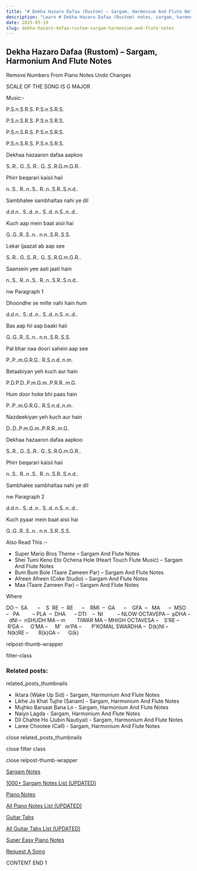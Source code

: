 ```yaml
---
title: "# Dekha Hazaro Dafaa (Rustom) – Sargam, Harmonium And Flute Notes"
description: "Learn # Dekha Hazaro Dafaa (Rustom) notes, sargam, harmonium notations and flute notes. Easy step-by-step tutorial for beginners."
date: 2025-05-19
slug: dekha-hazaro-dafaa-rustom-sargam-harmonium-and-flute-notes
---
```


## Dekha Hazaro Dafaa (Rustom) – Sargam, Harmonium And Flute Notes

Remove Numbers From Piano Notes
Undo Changes

SCALE OF THE SONG IS G MAJOR

Music:-

P.S.n.S.R.S. P.S.n.S.R.S.

P.S.n.S.R.S. P.S.n.S.R.S.

P.S.n.S.R.S. P.S.n.S.R.S.

P.S.n.S.R.S. P.S.n.S.R.S.

Dekhaa hazaaron dafaa aapkoo

S..R.. G..S..R.. G..S..R.G.m.G.R..

Phirr beqarari kaisii haii

n..S.. R..n..S.. R..n..S.R..S.n.d..

Sambhalee sambhaltaa nahi ye dil

d.d.n.. S..d..n.. S..d..n.S..n..d..

Kuch aap mein baat aisii hai

G..G..R..S..n.. n.n..S.R..S.S.

Lekar ijaazat ab aap see

S..R.. G..S..R.. G..S..R.G.m.G.R..

Saansein yee aati jaati hain

n..S.. R..n..S.. R..n..S.R..S.n.d..

nw Paragraph 1

Dhoondhe se milte nahi hain hum

d.d.n.. S..d..n.. S..d..n.S..n..d..

Bas aap hii aap baaki haii

G..G..R..S..n.. n.n..S.R..S.S.

Pal bhar naa doori sahein aap see

P..P..m.G.R.G.. R.S.n.d..n.m.

Betaabiyan yeh kuch aur hain

P.D.P.D..P.m.G.m..P.R.R..m.G.

Hum door hoke bhi paas hain

P..P..m.G.R.G.. R.S.n.d..n.m.

Nazdeekiyan yeh kuch aur hain

D..D..P.m.G.m..P.R.R..m.G.

Dekhaa hazaaron dafaa aapkoo

S..R.. G..S..R.. G..S..R.G.m.G.R..

Phirr beqarari kaisii haii

n..S.. R..n..S.. R..n..S.R..S.n.d..

Sambhalee sambhaltaa nahi ye dil

nw Paragraph 2

d.d.n.. S..d..n.. S..d..n.S..n..d..

Kuch pyaar mein baat aisii hai

G..G..R..S..n.. n.n..S.R..S.S.



Also Read This :-



* Super Mario Bros Theme – Sargam And Flute Notes
* Shei Tumi Keno Eto Ochena Hole (Heart Touch Flute Music) – Sargam And Flute Notes
* Bum Bum Bole (Taare Zameen Par) – Sargam And Flute Notes
* Afreen Afreen (Coke Studio) – Sargam And Flute Notes
* Maa (Taare Zameen Par) – Sargam And Flute Notes

Where



DO –  SA       –    S  RE  –  RE      –    RMI  –  GA      –    GFA  –   MA      –  MSO  –   PA         – PLA  –  DHA      – DTI    –  NI          – NLOW OCTAVEPA –  pDHA –  dNI –  nSHUDH MA – m        TIWAR MA – MHIGH OCTAVESA –    S’RE –     R’GA –     G’MA –     M’   m’PA –       P’KOMAL SWARDHA –  D(k)NI –       N(k)RE –       R(k)GA –      G(k)



relpost-thumb-wrapper

filter-class

### Related posts:

related_posts_thumbnails

* Iktara (Wake Up Sid) - Sargam, Harmonium And Flute Notes
* Likhe Jo Khat Tujhe (Sanam) - Sargam, Harmonium And Flute Notes
* Mujhko Barsaat Bana Lo - Sargam, Harmonium And Flute Notes
* Naiyo Lagda - Sargam, Harmonium And Flute Notes
* Dil Chahte Ho (Jubin Nautiyal) - Sargam, Harmonium And Flute Notes
* Laree Chootee (Call) - Sargam, Harmonium And Flute Notes

close related_posts_thumbnails

close filter class

close relpost-thumb-wrapper

[Sargam Notes](/sargam-notes.html)

[1000+ Sargam Notes List (UPDATED)](/all-songs-list-sargam-notes.html)

[Piano Notes](/piano-notes.html)

[All Piano Notes List (UPDATED)](/all-songs-list-piano-notes.html)

[Guitar Tabs](/guitar-tabs.html)

[All Guitar Tabs List (UPDATED)](/all-songs-list-guitar-tabs.html)

[Super Easy Piano Notes](https://studywall.in/)

[Request A Song](/request-a-song.html)

CONTENT END 1

